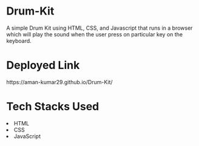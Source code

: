# Drum-Kit
A simple Drum Kit using HTML, CSS, and Javascript that runs in a browser which will play the sound when the user press on particular key on the keyboard.
<h1>Deployed Link</h1>
https://aman-kumar29.github.io/Drum-Kit/

<h1>Tech Stacks Used</h1>
<li> HTML
<li> CSS
<li> JavaScript
